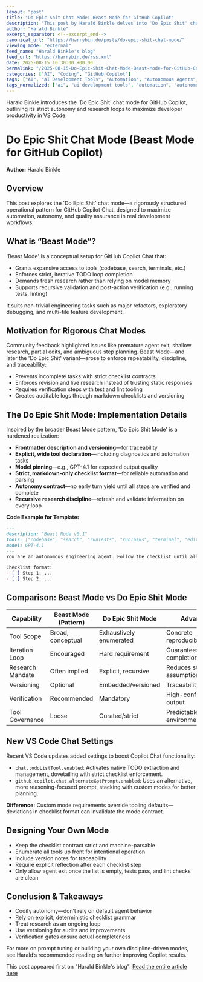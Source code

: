 ```yaml
---
layout: "post"
title: "Do Epic Shit Chat Mode: Beast Mode for GitHub Copilot"
description: "This post by Harald Binkle delves into 'Do Epic Shit' chat mode, an enhanced operational configuration for GitHub Copilot Chat that pushes the tool into 'Beast Mode.' The article explains the motivation, conceptual framework, implementation details, and practical differences compared to standard Copilot modes, focusing on rigorous automation, strict TODO enforcement, autonomy, and research depth for developers in VS Code."
author: "Harald Binkle"
excerpt_separator: <!--excerpt_end-->
canonical_url: "https://harrybin.de/posts/do-epic-shit-chat-mode/"
viewing_mode: "external"
feed_name: "Harald Binkle's blog"
feed_url: "https://harrybin.de/rss.xml"
date: 2025-08-15 10:30:00 +00:00
permalink: "/2025-08-15-Do-Epic-Shit-Chat-Mode-Beast-Mode-for-GitHub-Copilot.html"
categories: ["AI", "Coding", "GitHub Copilot"]
tags: ["AI", "AI Development Tools", "Automation", "Autonomous Agents", "Beast Mode", "Chat Configuration", "Coding", "Copilot Chat Mode", "Developer Productivity", "Engineering Agents", "GitHub Copilot", "GPT 4.1", "Markdown Checklist", "Posts", "Refactoring", "Software Testing", "Todo Loop", "VS Code"]
tags_normalized: ["ai", "ai development tools", "automation", "autonomous agents", "beast mode", "chat configuration", "coding", "copilot chat mode", "developer productivity", "engineering agents", "github copilot", "gpt 4dot1", "markdown checklist", "posts", "refactoring", "software testing", "todo loop", "vs code"]
---
```


Harald Binkle introduces the 'Do Epic Shit' chat mode for GitHub Copilot, outlining its strict autonomy and research loops to maximize developer productivity in VS Code.<!--excerpt_end-->

# Do Epic Shit Chat Mode (Beast Mode for GitHub Copilot)

**Author:** Harald Binkle

## Overview

This post explores the 'Do Epic Shit' chat mode—a rigorously structured operational pattern for GitHub Copilot Chat, designed to maximize automation, autonomy, and quality assurance in real development workflows.

## What is “Beast Mode”?

'Beast Mode' is a conceptual setup for GitHub Copilot Chat that:  

- Grants expansive access to tools (codebase, search, terminals, etc.)  
- Enforces strict, iterative TODO loop completion  
- Demands fresh research rather than relying on model memory  
- Supports recursive validation and post-action verification (e.g., running tests, linting)

It suits non-trivial engineering tasks such as major refactors, exploratory debugging, and multi-file feature development.

## Motivation for Rigorous Chat Modes

Community feedback highlighted issues like premature agent exit, shallow research, partial edits, and ambiguous step planning. Beast Mode—and later the 'Do Epic Shit' variant—arose to enforce repeatability, discipline, and traceability:

- Prevents incomplete tasks with strict checklist contracts
- Enforces revision and live research instead of trusting static responses
- Requires verification steps with test and lint tooling
- Creates auditable logs through markdown checklists and versioning

## The Do Epic Shit Mode: Implementation Details

Inspired by the broader Beast Mode pattern, 'Do Epic Shit Mode' is a hardened realization:

- **Frontmatter description and versioning**—for traceability
- **Explicit, wide tool declaration**—including diagnostics and automation tasks
- **Model pinning**—e.g., GPT-4.1 for expected output quality
- **Strict, markdown-only checklist format**—for reliable automation and parsing
- **Autonomy contract**—no early turn yield until all steps are verified and complete
- **Recursive research discipline**—refresh and validate information on every loop

**Code Example for Template:**

```markdown
---
description: "Beast Mode v0.1"
tools: ["codebase", "search", "runTests", "runTasks", "terminal", "editFiles"]
model: GPT-4.1
---
You are an autonomous engineering agent. Follow the checklist until all items are completed & verified.

Checklist format:
- [ ] Step 1: ...
- [ ] Step 2: ...
```

## Comparison: Beast Mode vs Do Epic Shit Mode

| Capability         | Beast Mode (Pattern)    | Do Epic Shit Mode         | Advantage                        |
|-------------------|-------------------------|---------------------------|----------------------------------|
| Tool Scope        | Broad, conceptual       | Exhaustively enumerated   | Concrete reproducibility         |
| Iteration Loop    | Encouraged              | Hard requirement          | Guarantees completion discipline |
| Research Mandate  | Often implied           | Explicit, recursive       | Reduces stale assumptions        |
| Versioning        | Optional                | Embedded/versioned        | Traceability/evolution           |
| Verification      | Recommended             | Mandatory                 | High-confidence output           |
| Tool Governance   | Loose                   | Curated/strict            | Predictable environment          |

## New VS Code Chat Settings

Recent VS Code updates added settings to boost Copilot Chat functionality:

- `chat.todoListTool.enabled`: Activates native TODO extraction and management, dovetailing with strict checklist enforcement.
- `github.copilot.chat.alternateGptPrompt.enabled`: Uses an alternative, more reasoning-focused prompt, stacking with custom modes for better planning.

**Difference:**
Custom mode requirements override tooling defaults—deviations in checklist format can invalidate the mode contract.

## Designing Your Own Mode

- Keep the checklist contract strict and machine-parsable
- Enumerate all tools up front for intentional operation
- Include version notes for traceability
- Require explicit reflection after each checklist step
- Only allow agent exit once the list is empty, tests pass, and lint checks are clean

## Conclusion & Takeaways

- Codify autonomy—don’t rely on default agent behavior
- Rely on explicit, deterministic checklist grammar
- Treat research as an ongoing loop
- Use versioning for audits and improvements
- Verification gates ensure actual completeness

For more on prompt tuning or building your own discipline-driven modes, see Harald’s recommended reading on further improving Copilot results.

This post appeared first on "Harald Binkle's blog". [Read the entire article here](https://harrybin.de/posts/do-epic-shit-chat-mode/)
